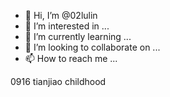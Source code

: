 - 👋 Hi, I’m @02lulin
- 👀 I’m interested in ...
- 🌱 I’m currently learning ...
- 💞️ I’m looking to collaborate on ...
- 📫 How to reach me ...

<!---
02lulin/02lulin is a ✨ special ✨ repository because its `README.md` (this file) appears on your GitHub profile.
You can click the Preview link to take a look at your changes.
--->0916 tianjiao childhood 

